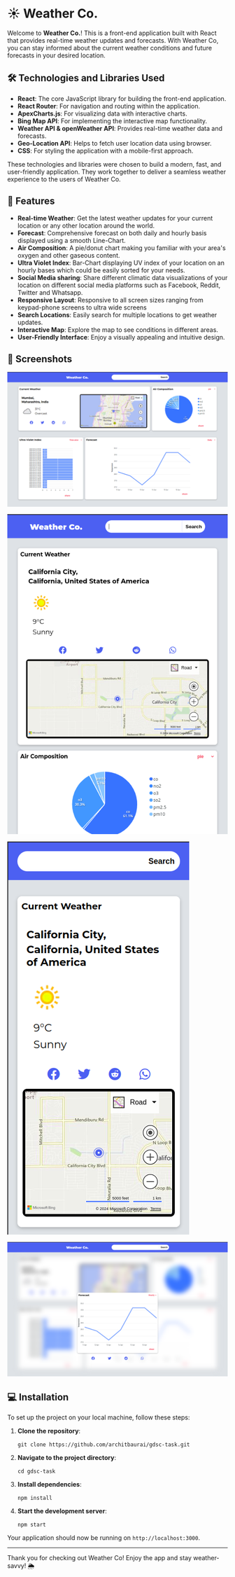 # ☀️ Weather Co.

Welcome to **Weather Co.**! This is a front-end application built with React that provides real-time weather updates and forecasts. With Weather Co, you can stay informed about the current weather conditions and future forecasts in your desired location.

## 🛠️ Technologies and Libraries Used

- **React**: The core JavaScript library for building the front-end application.
- **React Router**: For navigation and routing within the application.
- **ApexCharts.js**: For visualizing data with interactive charts.
- **Bing Map API**: For implementing the interactive map functionality.
- **Weather API & openWeather API**: Provides real-time weather data and forecasts. 
- **Geo-Location API**: Helps to fetch user location data using browser.
- **CSS**: For styling the application with a mobile-first approach.

These technologies and libraries were chosen to build a modern, fast, and user-friendly application. They work together to deliver a seamless weather experience to the users of Weather Co.

## 🚀 Features

- **Real-time Weather**: Get the latest weather updates for your current location or any other location around the world.
- **Forecast**: Comprehensive forecast on both daily and hourly basis displayed using a smooth Line-Chart.
- **Air Composition**: A pie/donut chart making you familiar with your area's oxygen and other gaseous content.
- **Ultra Violet Index**: Bar-Chart displaying UV index of your location on an hourly bases which could be easily sorted for your needs.
- **Social Media sharing**: Share different climatic data visualizations of your location on different social media platforms such as Facebook, Reddit, Twitter and Whatsapp.
- **Responsive Layout**: Responsive to all screen sizes ranging from keypad-phone screens to ultra wide screens
- **Search Locations**: Easily search for multiple locations to get weather updates.
- **Interactive Map**: Explore the map to see conditions in different areas.
- **User-Friendly Interface**: Enjoy a visually appealing and intuitive design.

## 📸 Screenshots

![Weather Co App](./screenshots/pc.png)

![Weather Co App](./screenshots/tablet.png)

![Weather Co App](./screenshots/mobile.png)

![Weather Co App](./screenshots/share.png)

## 💻 Installation

To set up the project on your local machine, follow these steps:

1. **Clone the repository**:
    ```shell
    git clone https://github.com/architbaurai/gdsc-task.git
    ```
2. **Navigate to the project directory**:
    ```shell
    cd gdsc-task
    ```
3. **Install dependencies**:
    ```shell
    npm install
    ```
4. **Start the development server**:
    ```shell
    npm start
    ```

Your application should now be running on `http://localhost:3000`.

---

Thank you for checking out Weather Co! Enjoy the app and stay weather-savvy! 🌦️